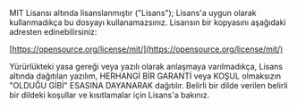 MIT Lisansı altında lisanslanmıştır ("Lisans"); Lisans'a uygun olarak kullanmadıkça bu dosyayı kullanamazsınız. Lisansın bir kopyasını aşağıdaki adresten edinebilirsiniz:

[https://opensource.org/license/mit/](https://opensource.org/license/mit/)

Yürürlükteki yasa gereği veya yazılı olarak anlaşmaya varılmadıkça, Lisans altında dağıtılan yazılım, HERHANGİ BİR GARANTİ veya KOŞUL olmaksızın "OLDUĞU GİBİ" ESASINA DAYANARAK dağıtılır. Belirli bir dilde verilen belirli bir dildeki koşullar ve kısıtlamalar için Lisans'a bakınız.
